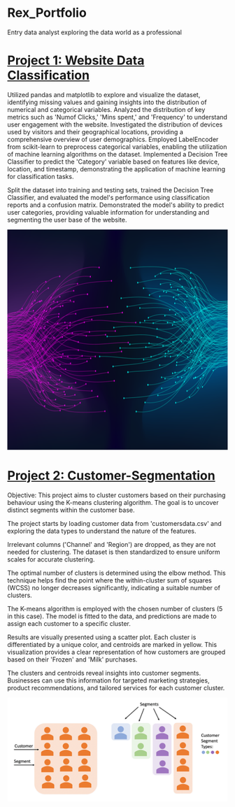 # Rex_Portfolio
Entry data analyst exploring the data world as a professional

# [Project 1: Website Data Classification](https://github.com/LIONKINGGU/Classification-website)
Utilized pandas and matplotlib to explore and visualize the dataset, identifying missing values and gaining insights into the distribution of numerical and categorical variables.
Analyzed the distribution of key metrics such as 'Numof Clicks,' 'Mins spent,' and 'Frequency' to understand user engagement with the website.
Investigated the distribution of devices used by visitors and their geographical locations, providing a comprehensive overview of user demographics.
Employed LabelEncoder from scikit-learn to preprocess categorical variables, enabling the utilization of machine learning algorithms on the dataset.
Implemented a Decision Tree Classifier to predict the 'Category' variable based on features like device, location, and timestamp, demonstrating the application of machine learning for classification tasks.

Split the dataset into training and testing sets, trained the Decision Tree Classifier, and evaluated the model's performance using classification reports and a confusion matrix.
Demonstrated the model's ability to predict user categories, providing valuable information for understanding and segmenting the user base of the website.

![](/Image/website%20classification%20image.png)

# [Project 2: Customer-Segmentation](https://github.com/LIONKINGGU/Customer-Segmentation)
Objective:
This project aims to cluster customers based on their purchasing behaviour using the K-means clustering algorithm. The goal is to uncover distinct segments within the customer base.

The project starts by loading customer data from 'customersdata.csv' and exploring the data types to understand the nature of the features.

Irrelevant columns ('Channel' and 'Region') are dropped, as they are not needed for clustering. The dataset is then standardized to ensure uniform scales for accurate clustering.

The optimal number of clusters is determined using the elbow method. This technique helps find the point where the within-cluster sum of squares (WCSS) no longer decreases significantly, indicating a suitable number of clusters.

The K-means algorithm is employed with the chosen number of clusters (5 in this case). The model is fitted to the data, and predictions are made to assign each customer to a specific cluster.

Results are visually presented using a scatter plot. Each cluster is differentiated by a unique color, and centroids are marked in yellow. This visualization provides a clear representation of how customers are grouped based on their 'Frozen' and 'Milk' purchases.

The clusters and centroids reveal insights into customer segments. Businesses can use this information for targeted marketing strategies, product recommendations, and tailored services for each customer cluster.

![](/Image/Customer%20Segmentation%20Images.png)
